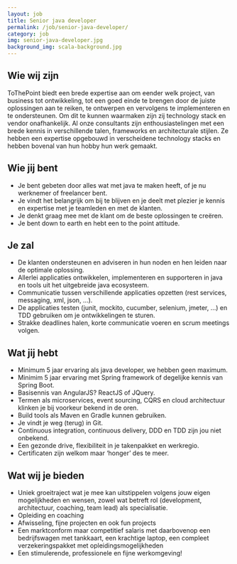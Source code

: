 ```yaml
---
layout: job
title: Senior java developer
permalink: /job/senior-java-developer/
category: job
img: senior-java-developer.jpg
background_img: scala-background.jpg
---
```


## Wie wij zijn
ToThePoint biedt een brede expertise aan om eender welk project, van business tot ontwikkeling, tot een goed einde te brengen door de juiste oplossingen aan te reiken, te ontwerpen en vervolgens te implementeren en te ondersteunen. Om dit te kunnen waarmaken zijn zij technology stack en vendor onafhankelijk.
Al onze consultants zijn enthousiastelingen met een brede kennis in verschillende talen, frameworks en architecturale stijlen. Ze hebben een expertise opgebouwd in verscheidene technology stacks en hebben bovenal van hun hobby hun werk gemaakt.

## Wie jij bent
* Je bent gebeten door alles wat met java te maken heeft, of je nu werknemer of freelancer bent.
* Je vindt het belangrijk om bij te blijven en je deelt met plezier je kennis en expertise met je teamleden en met de klanten.
* Je denkt graag mee met de klant om de beste oplossingen te creëren.
* Je bent down to earth en hebt een to the point attitude.

## Je zal
* De klanten ondersteunen en adviseren in hun noden en hen leiden naar de optimale oplossing.
* Allerlei applicaties ontwikkelen, implementeren en supporteren in java en tools uit het uitgebreide java ecosysteem.
* Communicatie tussen verschillende applicaties opzetten (rest services, messaging, xml, json, …).
* De applicaties testen (junit, mockito, cucumber, selenium, jmeter, …) en TDD gebruiken om je ontwikkelingen te sturen.
* Strakke deadlines halen, korte communicatie voeren en scrum meetings volgen.

## Wat jij hebt
* Minimum 5 jaar ervaring als java developer, we hebben geen maximum.
* Minimim 5 jaar ervaring met Spring framework of degelijke kennis van Spring Boot.
* Basisennis van AngularJS? ReactJS of JQuery.
* Termen als microservices, event sourcing, CQRS en cloud architectuur klinken je bij voorkeur bekend in de oren.
* Build tools als Maven en Gradle kunnen gebruiken.
* Je vindt je weg (terug) in Git.
* Continuous integration, continuous delivery, DDD en TDD zijn jou niet onbekend.
* Een gezonde drive, flexibiliteit in je takenpakket en werkregio.
* Certificaten zijn welkom maar ‘honger’ des te meer.

## Wat wij je bieden
* Uniek groeitraject wat je mee kan uitstippelen volgens jouw eigen mogelijkheden en wensen, zowel wat betreft rol (development, architectuur, coaching, team lead) als specialisatie.
* Opleiding en coaching
* Afwisseling, fijne projecten en ook fun projects
* Een marktconform maar competitief salaris met daarbovenop een bedrijfswagen met tankkaart, een krachtige laptop, een compleet verzekeringspakket met opleidingsmogelijkheden
* Een stimulerende, professionele en fijne werkomgeving!
